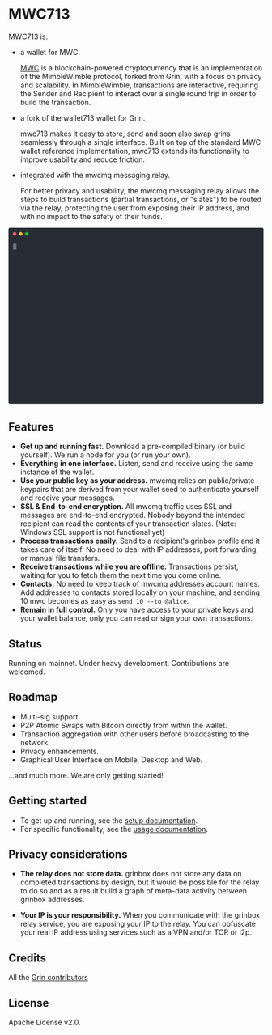 # MWC713

MWC713 is:

- a wallet for MWC.

   [MWC](https://github.com/cgilliard/mwc-node) is a blockchain-powered cryptocurrency that is an implementation of the MimbleWimble protocol, forked from Grin, with a focus on privacy and scalability. In MimbleWimble, transactions are interactive, requiring the Sender and Recipient to interact over a single round trip in order to build the transaction.

- a fork of the wallet713 wallet for Grin.

   mwc713 makes it easy to store, send and soon also swap grins seamlessly through a single interface. Built on top of the standard MWC wallet reference implementation, mwc713 extends its functionality to improve usability and reduce friction. 

- integrated with the mwcmq messaging relay.

   For better privacy and usability, the mwcmq messaging relay allows the steps to build transactions (partial transactions, or "slates") to be routed via the relay, protecting the user from exposing their IP address, and with no impact to the safety of their funds.

<p align="center">
  <img width="600" src="demo.svg">
</p>

## Features

* **Get up and running fast.** Download a pre-compiled binary (or build yourself). We run a node for you (or run your own). 
* **Everything in one interface.** Listen, send and receive using the same instance of the wallet.
* **Use your public key as your address.** mwcmq relies on public/private keypairs that are derived from your wallet seed to authenticate yourself and receive your messages.
* **SSL & End-to-end encryption.** All mwcmq traffic uses SSL and messages are end-to-end encrypted. Nobody beyond the intended recipient can read the contents of your transaction slates. (Note: Windows SSL support is not functional yet)
* **Process transactions easily.** Send to a recipient's grinbox profile and it takes care of itself. No need to deal with IP addresses, port forwarding, or manual file transfers.
* **Receive transactions while you are offline.** Transactions persist, waiting for you to fetch them the next time you come online.
* **Contacts.** No need to keep track of mwcmq addresses account names. Add addresses to contacts stored locally on your machine, and sending 10 mwc becomes as easy as `send 10 --to @alice`.
* **Remain in full control.** Only you have access to your private keys and your wallet balance, only you can read or sign your own transactions.

## Status

Running on mainnet. Under heavy development. Contributions are welcomed.

## Roadmap

* Multi-sig support.
* P2P Atomic Swaps with Bitcoin directly from within the wallet.
* Transaction aggregation with other users before broadcasting to the network.
* Privacy enhancements.
* Graphical User Interface on Mobile, Desktop and Web.

...and much more. We are only getting started!

## Getting started

* To get up and running, see the [setup documentation](docs/setup.md).
* For specific functionality, see the [usage documentation](docs/usage.md).

## Privacy considerations

* **The relay does not store data.** grinbox does not store any data on completed transactions by design, but it would be possible for the relay to do so and as a result build a graph of meta-data activity between grinbox addresses.

* **Your IP is your responsibility.** When you communicate with the grinbox relay service, you are exposing your IP to the relay. You can obfuscate your real IP address using services such as a VPN and/or TOR or i2p.

## Credits

All the [Grin contributors](https://github.com/mimblewimble/grin/graphs/contributors)

## License

Apache License v2.0.
